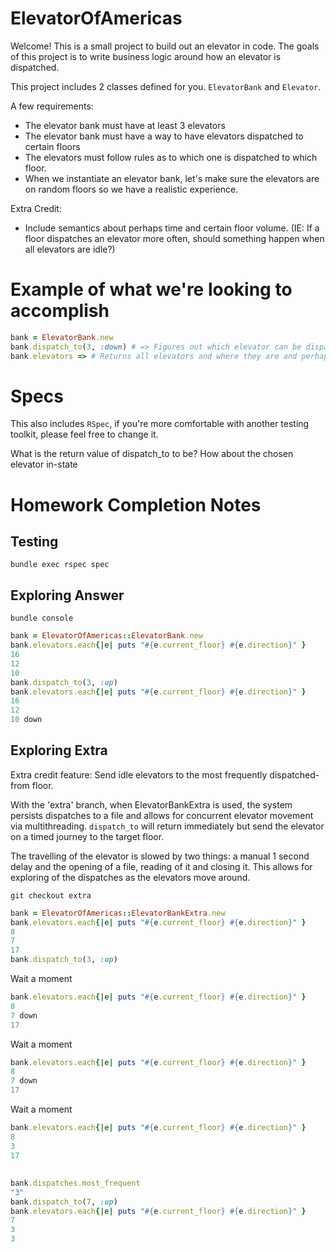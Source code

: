 # ElevatorOfAmericas

Welcome! This is a small project to build out an elevator in code. The goals of this project is to write business logic around how an elevator is dispatched.

This project includes 2 classes defined for you. `ElevatorBank` and `Elevator`.

A few requirements:

  * The elevator bank must have at least 3 elevators
  * The elevator bank must have a way to have elevators dispatched to certain floors
  * The elevators must follow rules as to which one is dispatched to which floor.
  * When we instantiate an elevator bank, let's make sure the elevators are on random floors so we have a realistic experience.

Extra Credit:

  * Include semantics about perhaps time and certain floor volume. (IE: If a floor dispatches an elevator more often, should something happen when all elevators are idle?)

# Example of what we're looking to accomplish

```ruby
bank = ElevatorBank.new
bank.dispatch_to(3, :down) # => Figures out which elevator can be dispatched to the elevator and sends it there for a certain direction
bank.elevators => # Returns all elevators and where they are and perhaps state (idle, moving_up, moving_down)
```

# Specs

This also includes `RSpec`, if you're more comfortable with another testing toolkit, please feel free to change it.

What is the return value of dispatch_to to be? How about the chosen elevator in-state

# Homework Completion Notes

## Testing

```shell
bundle exec rspec spec
```

## Exploring Answer

```shell
bundle console
```

```ruby
bank = ElevatorOfAmericas::ElevatorBank.new
bank.elevators.each{|e| puts "#{e.current_floor} #{e.direction}" }
16
12
10
bank.dispatch_to(3, :up)
bank.elevators.each{|e| puts "#{e.current_floor} #{e.direction}" }
16
12
10 down
```

## Exploring Extra

Extra credit feature: Send idle elevators to the most frequently dispatched-from floor.

With the 'extra' branch, when ElevatorBankExtra is used, the system persists dispatches to a file and allows for concurrent elevator movement via multithreading. `dispatch_to` will return immediately but send the elevator on a timed journey to the target floor.

The travelling of the elevator is slowed by two things: a manual 1 second delay and the opening of a file, reading of it and closing it. This allows for exploring of the dispatches as the elevators move around.

```
git checkout extra
```

```ruby
bank = ElevatorOfAmericas::ElevatorBankExtra.new
bank.elevators.each{|e| puts "#{e.current_floor} #{e.direction}" }
8
7
17
bank.dispatch_to(3, :up)
```

Wait a moment


```ruby
bank.elevators.each{|e| puts "#{e.current_floor} #{e.direction}" }
8
7 down
17
```

Wait a moment


```ruby
bank.elevators.each{|e| puts "#{e.current_floor} #{e.direction}" }
8
7 down
17
```

Wait a moment


```ruby
bank.elevators.each{|e| puts "#{e.current_floor} #{e.direction}" }
8
3
17
```

##

```ruby
bank.dispatches.most_frequent
"3"
bank.dispatch_to(7, :up)
bank.elevators.each{|e| puts "#{e.current_floor} #{e.direction}" }
7
3
3
```

